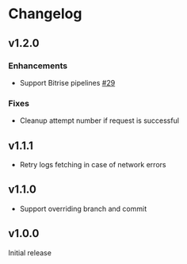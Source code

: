 # Changelog

## v1.2.0

### Enhancements

- Support Bitrise pipelines
  [#29](https://github.com/p-mazhnik/bitrise-run-build/pull/29)

### Fixes

- Cleanup attempt number if request is successful

## v1.1.1

- Retry logs fetching in case of network errors

## v1.1.0

- Support overriding branch and commit

## v1.0.0

Initial release
